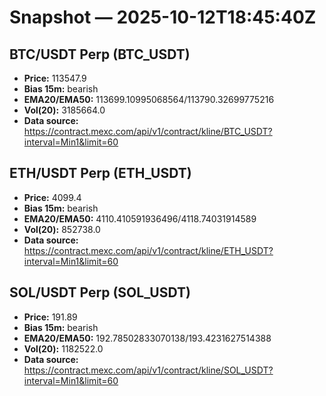 # Snapshot — 2025-10-12T18:45:40Z

## BTC/USDT Perp (BTC_USDT)
- **Price:** 113547.9
- **Bias 15m:** bearish
- **EMA20/EMA50:** 113699.10995068564/113790.32699775216
- **Vol(20):** 3185664.0
- **Data source:** https://contract.mexc.com/api/v1/contract/kline/BTC_USDT?interval=Min1&limit=60

## ETH/USDT Perp (ETH_USDT)
- **Price:** 4099.4
- **Bias 15m:** bearish
- **EMA20/EMA50:** 4110.410591936496/4118.74031914589
- **Vol(20):** 852738.0
- **Data source:** https://contract.mexc.com/api/v1/contract/kline/ETH_USDT?interval=Min1&limit=60

## SOL/USDT Perp (SOL_USDT)
- **Price:** 191.89
- **Bias 15m:** bearish
- **EMA20/EMA50:** 192.78502833070138/193.4231627514388
- **Vol(20):** 1182522.0
- **Data source:** https://contract.mexc.com/api/v1/contract/kline/SOL_USDT?interval=Min1&limit=60
